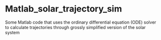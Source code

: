 # Matlab_solar_trajectory_sim
Some Matlab code that uses the ordinary differential equation (ODE) solver to calculate trajectories through grossly simplified version of the solar system
